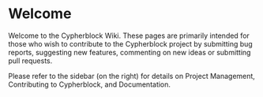 # Welcome

Welcome to the Cypherblock Wiki. These pages are primarily intended for those who wish to contribute to the Cypherblock project by submitting bug reports, suggesting new features, commenting on new ideas or submitting pull requests.

Please refer to the sidebar (on the right) for details on Project Management, Contributing to Cypherblock, and Documentation.
